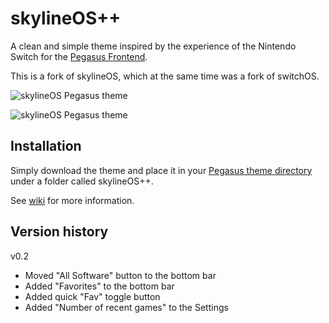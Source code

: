 # skylineOS++

A clean and simple theme inspired by the experience of the Nintendo Switch for the 
[Pegasus Frontend](http://pegasus-frontend.org/).

This is a fork of skylineOS, which at the same time was a fork of switchOS.


![skylineOS Pegasus theme](assets/images/screenshot_bar_end.png)

![skylineOS Pegasus theme](assets/images/screenshot_allsoft_ps1.png)


## Installation

Simply download the theme and place it in your [Pegasus theme directory](http://pegasus-frontend.org/docs/user-guide/installing-themes/) under a folder called skylineOS++.

See [wiki](https://github.com/RBertoCases/skylineOS/wiki) for more information.

## Version history

v0.2
- Moved "All Software" button to the bottom bar
- Added "Favorites" to the bottom bar
- Added quick "Fav" toggle button
- Added "Number of recent games" to the Settings
